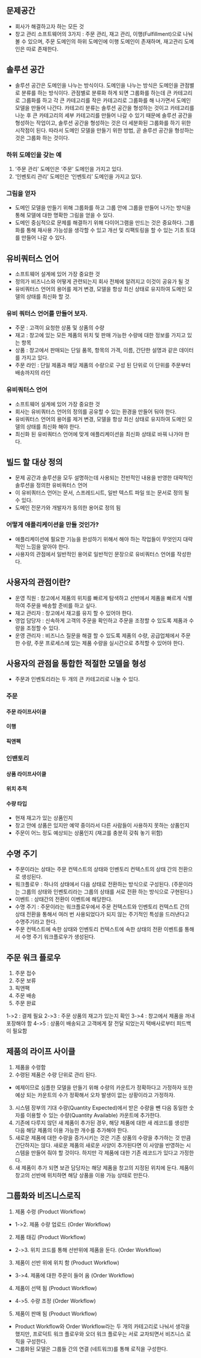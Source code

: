 ## 문제공간
- 회사가 해결하고자 하는 모든 것
- 창고 관리 소프트웨어의 3가지 : 주문 관리, 재고 관리, 이행(Fulfillment)으로 나눠 볼 수 있으며, 주문 도메인의 하위 도메인에 이행 도메인이 존재하며, 재고관리 도메인은 따로 존재한다.

## 솔루션 공간
- 솔루션 공간은 도메인을 나누는 방식이다. 도메인을 나누는 방식은 도메인을 관점별로 분류를 하는 방식이다. 관점별로 분류화 하게 되면 그룹화를 하는데 큰 카테고리로 그룹화를 하고 각 큰 카테고리를 작은 카테고리로 그룹화를 해 나가면서 도메인 모델을 만들어 나간다. 카테고리 분류는 솔루션 공간을 형성하는 것이고 카테고리를 나눈 후 큰 카테고리의 세부 카테고리를 만들어 나갈 수 있기 때문에 솔루션 공간을 형성하는 작업이고, 솔루션 공간을 형성하는 것은 더 세분화된 그룹화를 하기 위한 시작점이 된다. 따라서 도메인 모델을 만들기 위한 방법, 곧 솔루션 공간을 형성하는 것은 그룹화 하는 것이다.

### 하위 도메인을 갖는 예
1. ‘주문 관리’ 도메인은 ‘주문’ 도메인을 가지고 있다.
2. ‘인벤토리 관리’ 도메인은 ‘인벤토리’ 도메인을 가지고 있다.

### 그림을 얻자
- 도메인 모델을 만들기 위해 그룹화를 하고 그룹 안에 그룹을 만들어 나가는 방식을 통해 모델에 대한 명확한 그림을 얻을 수 있다.
- 도메인 중심적으로 문제를 해결하기 위해 다이어그램을 만드는 것은 중요하다. 그룹화를 통해 재사용 가능성을 생각할 수 있고 개선 및 리팩토링을 할 수 있는 기초 토대를 만들어 나갈 수 있다.

## 유비쿼터스 언어
- 소프트웨어 설계에 있어 가장 중요한 것
- 정의가 비즈니스와 어떻게 관련되는지 회사 전체에 알려지고 이것이 공유가 될 것
- 유비쿼터스 언어의 용어를 제거 변경, 모델을 항상 최신 상태로 유지하여 도메인 모델의 상태를 최신화 할 것.

### 유비 쿼터스 언어를 만들어 보자.
- 주문 : 고객이 요청한 상품 및 상품의 수량
- 재고 : 창고에 있는 모든 제품의 위치 및 판매 가능한 수량에 대한 정보를 가지고 있는 항목
- 상품 : 창고에서 판매되는 단일 품목, 항목의 가격, 이름, 간단한 설명과 같은 데이터를 가지고 있다.
- 주문 라인 : 단일 제품과 해당 제품의 수량으로 구성 된 단위로 이 단위를 주문부터 배송까지의 라인

### 유비쿼터스 언어
- 소프트웨어 설계에 있어 가장 중요한 것
- 회사는 유비쿼터스 언어의 정의를 공유할 수 있는 환경을 만들어 둬야 한다.
- 유비쿼터스 언어의 용어를 제거 변경, 모델을 항상 최신 상태로 유지하여 도메인 모델의 상태를 최신화 해야 한다.
- 최신화 된 유비쿼터스 언어에 맞게 애플리케이션을 최신화 상태로 바꿔 나가야 한다.

## 빌드 할 대상 정의
- 문제 공간과 솔루션을 모두 설명하는데 사용되는 전반적인 내용을 반영한 대략적인 솔루션을 정의한 유비쿼터스 언어
- 이 유비쿼터스 언어는 문서, 스프레드시트, 일반 텍스트 파일 또는 문서로 정의 될 수 있다.
- 도메인 전문가와 개발자가 동의한 용어로 정의 됨

### 어떻게 애플리케이션을 만들 것인가?
- 애플리케이션에 필요한 기능을 완성하기 위해서 해야 하는 작업들이 무엇인지 대략적인 느낌을 알아야 한다.
- 사용자의 관점에서 일반적인 용어로 일반적인 문장으로 유비쿼터스 언어를 작성한다.

## 사용자의 관점이란?
- 운영 직원 : 창고에서 제품의 위치를 빠르게 탐색하고 선반에서 제품을 빠르게 식별하여 주문을 배송할 준비를 하고 싶다.
- 재고 관리자 : 창고에서 재고를 유지 할 수 있어야 한다.
- 영업 담당자 : 신속하게 고객의 주문을 확인하고 주문을 조정할 수 있도록 제품과 수량을 조정할 수 있다.
- 운영 관리자 : 비즈니스 질문을 해결 할 수 있도록 제품의 수량, 공급업체에서 주문한 수량, 주문 프로세스에 있는 제품 수량을 실시간으로 추적할 수 있어야 한다.

## 사용자의 관점을 통합한 적절한 모델을 형성
- 주문과 인벤토리라는 두 개의 큰 카테고리로 나눌 수 있다.

### 주문
#### 주문 라이프사이클
#### 이행
#### 픽앤펙

### 인밴토리
#### 상품 라이프사이클
#### 위치 추적
#### 수량 타입
- 현재 재고가 있는 상품인지
- 창고 안에 상품은 있지만 예약 중이라서 다른 사람들이 사용하지 못하는 상품인지
- 주문이 어느 정도 예상되는 상품인지 (재고를 충분히 갖춰 놓기 위함)

## 수명 주기
- 주문이라는 상태는 주문 컨텍스트의 상태와 인벤토리 컨텍스트의 상태 간의 전환으로 생성된다.
- 워크플로우 : 하나의 상태에서 다음 상태로 전환하는 방식으로 구성된다. (주문이라는 그룹의 상태와 인벤토리라는 그룹의 상태를 서로 전환 하는 방식으로 구현된다.)
- 이벤트 : 상태간의 전환이 이벤트에 해당한다.
- 수명 주기 : 주문이라는 워크플로우에서 주문 컨텍스트와 인벤토리 컨텍스트 간의 상태 전환을 통해서 여러 번 사용되었다가 되지 않는 주기적인 특성을 드러낸다고 수명주기라고 한다.
- 주문 컨텍스트에 속한 상태와 인벤토리 컨텍스트에 속한 상태의 전환 이벤트를 통해서 수명 주기 워크플로우가 생성된다.

## 주문 워크 플로우
1. 주문 접수
2. 주문 보류
3. 픽앤팩
4. 주문 배송
5. 주문 완료

1->2 : 결제 필요
2->3 : 주문 상품의 재고가 있는지 확인
3->4 : 창고에서 제품을 꺼내 포장해야 함
4->5 : 상품이 배송되고 고객에게 잘 전달 되었는지 택배사로부터 피드백이 필요함

## 제품의 라이프 사이클
1. 제품을 수령함
2. 수령된 제품은 수량 단위로 관리 된다. 
- 예제이므로 심플한 모델을 만들기 위해 수량의 카운트가 정확하다고 가정하자 또한 예상 되는 카운트의 수가 정확해서 오차 발생이 없는 상황이라고 가정하자.
3. 시스템 장부의 기대 수량(Quantity Expected)에서 받은 수량을 뺀 다음 동일한 숫자를 이용할 수 있는 수량(Quantity Available) 카운트에 추가한다.
4. 기존에 다루지 않던 새 제품이 추가된 경우, 해당 제품에 대한 새 레코드를 생성한 다음 해당 제품의 이용 가능한 개수를 추가해야 한다.
5. 새로운 제품에 대한 수량을 증가시키는 것은 기존 상품의 수량을 추가하는 것 만큼 간단하지는 않다. 새로운 제품의 새로운 사양이 추가된다면 이 사양을 반영하는 시스템을 만들어 줘야 할 것이다. 하지만 각 제품에 대한 기존 레코드가 있다고 가정한다.
6. 새 제품이 추가 되면 보관 담당자는 해당 제품을 창고의 지정된 위치에 둔다. 제품이 창고의 선반에 위치하면 해당 상품을 이용 가능 상태로 만든다.

## 그룹화와 비즈니스로직
1. 제품 수령 (Product Workflow)
- 1->2. 제품 수량 업로드 (Order Workflow)
2. 제품 태깅 (Product Workflow)
- 2->3. 위치 코드를 통해 선반위에 제품을 둔다. (Order Workflow)
3. 제품이 선반 위에 위치 함 (Product Workflow)
- 3->4. 제품에 대한 주문이 들어 옴 (Order Workflow)
4. 제품이 선택 됨 (Product Workflow)
- 4->5. 수량 조정 (Order Workflow)
5. 제품이 판매 됨 (Product Workflow)
- Product Workflow와 Order Workflow라는 두 개의 카테고리로 나눠서 생각을 했지만, 프로덕트 워크 플로우와 오더 워크 플로우는 서로 교차되면서 비즈니스 로직을 구성한다.
- 그룹화된 모델은 그룹들 간의 연결 (네트워크)를 통해 로직을 구성한다.
